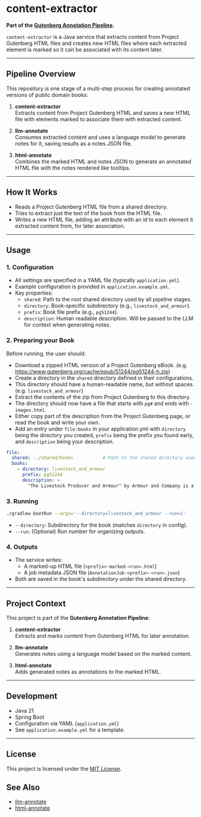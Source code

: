 # content-extractor

**Part of the [Gutenberg Annotation Pipeline](#project-context).**

`content-extractor` is a Java service that extracts content from Project Gutenberg HTML files and creates new HTML files where each extracted element is marked so it can be associated with its content later.

---

## Pipeline Overview

This repository is one stage of a multi-step process for creating annotated versions of public domain books:

1. **content-extractor**  
   Extracts content from Project Gutenberg HTML and saves a new HTML file with elements marked to associate them with extracted content.

2. **llm-annotate**  
   Consumes extracted content and uses a language model to generate notes for it, saving results as a notes JSON file.

3. **html-annotate**  
   Combines the marked HTML and notes JSON to generate an annotated HTML file with the notes rendered like tooltips.

---

## How It Works

- Reads a Project Gutenberg HTML file from a shared directory.
- Tries to extract just the text of the book from the HTML file.
- Writes a new HTML file, adding an attribute with an id to each element it extracted content from, for later association.

---

## Usage

### 1. Configuration

- All settings are specified in a YAML file (typically `application.yml`).
- Example configuration is provided in `application.example.yml`.
- Key properties:
    - `shared`: Path to the root shared directory used by all pipeline stages.
    - `directory`: Book-specific subdirectory (e.g., `livestock_and_armour`).
    - `prefix`: Book file prefix (e.g., `pg51244`).
    - `description`: Human readable description. Will be passed to the LLM for context when generating notes.

### 2. Preparing your Book

Before running, the user should:
- Download a zipped HTML version of a Project Gutenberg eBook. (e.g. https://www.gutenberg.org/cache/epub/51244/pg51244-h.zip)
- Create a directory in the `shared` directory defined in their configurations.
- This directory should have a human-readable name, but without spaces. (e.g. `livestock_and_armour`)
- Extract the contents of the zip from Project Gutenberg to this directory.
- The directory should now have a file that starts with `pg#` and ends with `-images.html`.
- Either copy part of the description from the Project Gutenberg page, or read the book and write your own.
- Add an entry under `file:books` in your application.yml with `directory` being the directory you created, `prefix` being the prefix you found early, and `description` being your description.

```yaml
file:
  shared: ../shared/books           # Path to the shared directory used by all services
  books:
    - directory: livestock_and_armour
      prefix: pg51244
      description: >
        "The Livestock Producer and Armour" by Armour and Company is a scientific publication written in the early 20th century.
```

### 3. Running

```sh
./gradlew bootRun --args='--directory=livestock_and_armour --run=1'
```
- `--directory`: Subdirectory for the book (matches `directory` in config).
- `--run`: (Optional) Run number for organizing outputs.

### 4. Outputs

- The service writes:
    - A marked-up HTML file (`<prefix>-marked-<run>.html`)
    - A job metadata JSON file (`AnnotationJob-<prefix>-<run>.json`)
- Both are saved in the book's subdirectory under the shared directory.

---

## Project Context

This project is part of the **Gutenberg Annotation Pipeline**:

1. **content-extractor**  
   Extracts and marks content from Gutenberg HTML for later annotation.

2. **llm-annotate**  
   Generates notes using a language model based on the marked content.

3. **html-annotate**  
   Adds generated notes as annotations to the marked HTML.

---

## Development

- Java 21
- Spring Boot
- Configuration via YAML (`application.yml`)
- See `application.example.yml` for a template.

---

## License

This project is licensed under the [MIT License](LICENSE).

## See Also

- [llm-annotate](https://github.com/gsmedley213/llm-annotate)
- [html-annotate](https://github.com/gsmedley213/html-annotate)
